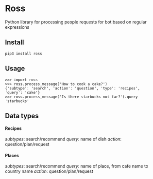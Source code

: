 # Ross
Python library for processing people requests for bot based on regular expressions

## Install
```
pip3 install ross
```

## Usage
```
>>> import ross
>>> ross.process_message('How to cook a cake?')
{'subtype': 'search', 'action': 'question', 'type': 'recipes', 'query': 'cake'}
>>> ross.process_message('Is there starbucks not far?').query
'starbucks'
```
## Data types

#### Recipes
*subtypes*: search/recommend
*query*: name of dish
*action*: question/plan/request

#### Places
*subtypes*: search/recommend
*query*: name of place, from cafe name to country name
*action*: question/plan/request
